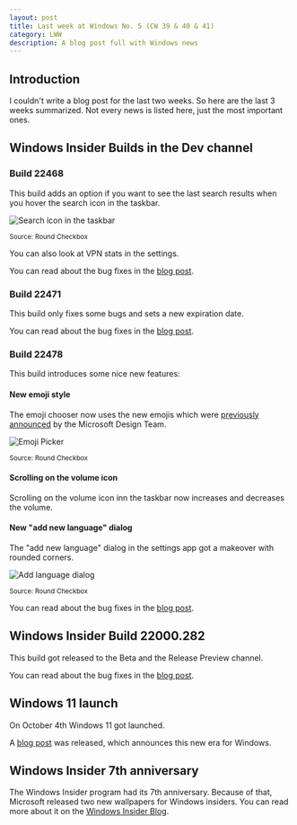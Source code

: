 ```yaml
---
layout: post
title: Last week at Windows No. 5 (CW 39 & 40 & 41)
category: LWW
description: A blog post full with Windows news
---
```

## Introduction

I couldn't write a blog post for the last two weeks. So here are the last 3 weeks summarized. Not every news is listed here, just the most important ones.

## Windows Insider Builds in the Dev channel

### Build 22468

This build adds an option if you want to see the last search results when you hover the search icon in the taskbar.

![Search icon in the taskbar](https://user-images.githubusercontent.com/58633848/137476500-16527433-7d0d-4a53-bf97-d7432ec6419c.png)

<small>Source: Round Checkbox</small>

You can also look at VPN stats in the settings.

You can read about the bug fixes in the [blog post](https://blogs.windows.com/windows-insider/2021/09/29/announcing-windows-11-insider-preview-build-22468/).

### Build 22471

This build only fixes some bugs and sets a new expiration date.

You can read about the bug fixes in the [blog post](https://blogs.windows.com/windows-insider/2021/10/04/announcing-windows-11-insider-preview-build-22471/).

### Build 22478

This build introduces some nice new features:

#### New emoji style

The emoji chooser now uses the new emojis which were [previously announced](https://medium.com/microsoft-design/emotionality-at-work-398182387adc) by the Microsoft Design Team.

![Emoji Picker](https://user-images.githubusercontent.com/58633848/137577245-f7bf8686-55b9-4017-a875-0c8a5b81df4b.png)

<small>Source: Round Checkbox</small>

#### Scrolling on the volume icon

Scrolling on the volume icon inn the taskbar now increases and decreases the volume.

#### New "add new language" dialog
The "add new language" dialog in the settings app got a makeover with rounded corners.

![Add language dialog](https://user-images.githubusercontent.com/58633848/137577337-4e2ca62b-b2a9-4030-b40b-9a13051af891.png)

<small>Source: Round Checkbox</small>

You can read about the bug fixes in the [blog post](https://blogs.windows.com/windows-insider/2021/10/14/announcing-windows-11-insider-preview-build-22478/).

## Windows Insider Build 22000.282

This build got released to the Beta and the Release Preview channel.

You can read about the bug fixes in the [blog post](https://blogs.windows.com/windows-insider/2021/10/15/releasing-windows-11-build-22000-282-to-beta-and-release-preview-channels/).

## Windows 11 launch

On October 4th Windows 11 got launched.

A [blog post](https://blogs.windows.com/windowsexperience/2021/10/04/windows-11-a-new-era-for-the-pc-begins-today/) was released, which announces this new era for Windows.

## Windows Insider 7th anniversary

The Windows Insider program had its 7th anniversary. Because of that, Microsoft released two new wallpapers for Windows insiders. You can read more about it on the [Windows Insider Blog](https://insider.windows.com/en-us/articles/thank-you-to-the-windows-insider-community-for-seven-years-together).

